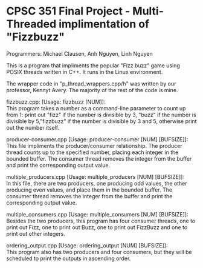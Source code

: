 # CPSC 351 Final Project - Multi-Threaded implimentation of "Fizzbuzz"

Programmers: Michael Clausen, Anh Nguyen, Linh Nguyen

This is a program that impliments the popular "Fizz buzz" game using POSIX threads written in C++. It runs in the Linux environment.

The wrapper code in "p_thread_wrappers.cpp/h" was written by our professor, Kennyt Avery. The majority of the rest of the code is mine.


fizzbuzz.cpp: [Usage: fizzbuzz [NUM]]:<br>
This program takes a number as a command-line parameter to count up from 1: print out "fizz" if the number is divisible by 3, "buzz" if the number is divisible by 5,"fizzbuzz" if the number is divisible by 3 and 5, otherwise print out the number itself.

producer-consumer.cpp [Usage: producer-consumer [NUM] [BUFSIZE]]: <br>
This file impliments the producer/consumer relationship. The producer thread counts up to the specified number, placing each integer in the bounded buffer. The consumer thread removes the integer from the buffer and print the corresponding output value.

multiple_producers.cpp [Usage: multiple_producers [NUM] [BUFSIZE]]:<br> 
In this file, there are two producers, one producing odd values, the other producing even values, and place them in the bounded buffer. The consumer thread removes the integer from the buffer and print the corresponding output value.

multiple_consumers.cpp [Usage: multiple_consumers [NUM] [BUFSIZE]]:<br>
Besides the two producers, this program has four consumer threads, one to print out Fizz, one to print out Buzz, one to print out FizzBuzz and one to print out other integers.

ordering_output.cpp [Usage: ordering_output [NUM] [BUFSIZE]]: <br>
This program also has two producers and four consumers, but they will be scheduled to print the outputs in ascending order. 





